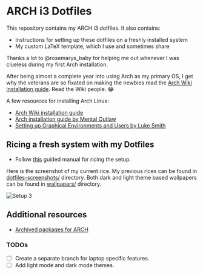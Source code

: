 # ARCH i3 Dotfiles

This repository contains my ARCH i3 dotfiles. It also contains:

- Instructions for setting up these dotfiles on a freshly
  installed system
- My custom LaTeX template, which I use and sometimes share

Thanks a lot to @rosemarys_baby for helping me out whenever
I was clueless during my first Arch installation.

After being almost a complete year into using Arch as my
primary OS, I get why the veterans are so fixated on making
the newbies read the
[Arch Wiki installation guide][archinstallguide].
Read the Wiki people. :joy:

A few resources for installing Arch Linux:

- [Arch Wiki installation guide][archinstallguide]
- [Arch installation guide by Mental Outlaw][mentaloutarchinstall]
- [Setting up Graphical Environments and
  Users by Luke Smith][archlinuxlukesmith]

## Ricing a fresh system with my Dotfiles

- Follow [this][ricing] guided manual for ricing the setup.

Here is the screenshot of my current rice. My previous
rices can be found in [dotfiles-screenshots/][dotfilesss]
directory. Both dark and light theme based wallpapers
can be found in [wallpapers/][wallpapers] directory.

![Setup 3](dotfiles-screenshots/setup-3.png "My current setup")

## Additional resources

- [Archived packages for ARCH][archarchive]

### TODOs

- [ ] Create a separate branch for laptop specific features.
- [ ] Add light mode and dark mode themes.

[archinstallguide]: https://wiki.archlinux.org/title/Installation_guide
[mentaloutarchinstall]: https://youtu.be/rUEnS1zj1DM?si=ftzJVo7DClwe8sOJ
[ricing]: https://github.com/Bubu-Droid/dotfiles/blob/main/INSTALL.md
[archarchive]: https://archive.archlinux.org/packages/
[archlinuxlukesmith]: https://youtu.be/nSHOb8YU9Gw?si=o0N_tjCUDyeJyQTW
[dotfilesss]: https://github.com/Bubu-Droid/dotfiles/tree/main/dotfiles-screenshots
[wallpapers]: https://github.com/Bubu-Droid/dotfiles/tree/main/wallpapers
